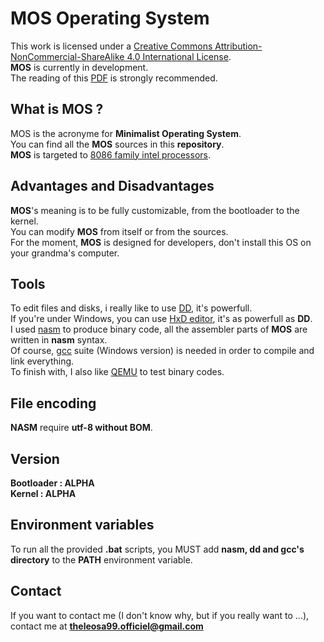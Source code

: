 # MOS Operating System
This work is licensed under a [Creative Commons Attribution-NonCommercial-ShareAlike 4.0 International License](https://creativecommons.org/licenses/by-nc-sa/4.0/).</br>
**MOS** is currently in development.</br>
The reading of this [PDF](http://www.cs.bham.ac.uk/~exr/lectures/opsys/10_11/lectures/os-dev.pdf) is strongly recommended.
## What is MOS ?
MOS is the acronyme for **Minimalist Operating System**.</br>
You can find all the **MOS** sources in this **repository**.</br>
**MOS** is targeted to [8086 family intel processors](https://en.wikipedia.org/wiki/Intel_8086).</br>
## Advantages and Disadvantages
**MOS**'s meaning is to be fully customizable, from the bootloader to the kernel.</br>
You can modify **MOS** from itself or from the sources.</br>
For the moment, **MOS** is designed for developers, don't install this OS on your grandma's computer.</br>
## Tools
To edit files and disks, i really like to use [DD](https://fr.wikipedia.org/wiki/Dd_(Unix)), it's powerfull.</br>
If you're under Windows, you can use [HxD editor](https://mh-nexus.de/en/hxd/), it's as powerfull as **DD**.</br>
I used [nasm](http://www.nasm.us/) to produce binary code, all the assembler parts of **MOS** are written in **nasm** syntax.</br>
Of course, [gcc](http://www.mingw.org/) suite (Windows version) is needed in order to compile and link everything.</br>
To finish with, I also like [QEMU](http://wiki.qemu.org/Main_Page) to test binary codes.
## File encoding
**NASM** require **utf-8 without BOM**.
## Version
**Bootloader : ALPHA**</br>
**Kernel : ALPHA**
## Environment variables
To run all the provided **.bat** scripts, you MUST add **nasm, dd and gcc's directory** to the **PATH** environment variable.
## Contact
If you want to contact me (I don't know why, but if you really want to ...), contact me at **theleosa99.officiel@gmail.com**
